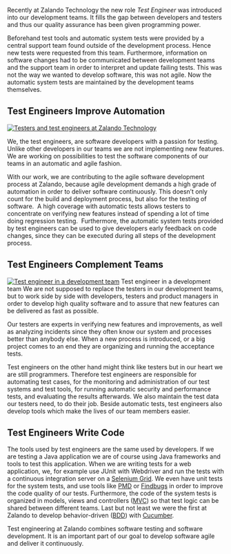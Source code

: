 <!--
.. title: Test Engineering @Zalando
.. slug: test-engineering-at-zalando
.. date: 2013-06-21 12:00:18
.. tags: Automation,BDD,Continuous integration,Cucumber,de_DE,Selenium,Test engineering,Testing,Testing
.. author: Enrico Hartung
.. image: test-engineering_teaser.jpg
-->

Recently at Zalando Technology the new role _Test Engineer_
was introduced into our development teams. It fills the gap between developers
and testers and thus our quality assurance has been given programming power.

Beforehand test tools and automatic system tests were provided by a central
support team found outside of the development process. Hence new tests were
requested from this team. Furthermore, information on software changes had to
be communicated between development teams and the support team in order to
interpret and update failing tests. This was not the way we wanted to develop
software, this was not agile. Now the automatic system tests are maintained by
the development teams themselves.

<!-- TEASER_END -->

## Test Engineers Improve Automation

[![Testers and test engineers at Zalando Technology](/files/2013/06/qa_small.jpg)](/files/2013/06/qa_small.jpg)

We, the test engineers, are software developers with a passion for testing.
Unlike other developers in our teams we are not implementing new features. We
are working on possibilities to test the software components of our teams in
an automatic and agile fashion.

With our work, we are contributing to the
agile software development process at Zalando, because agile development
demands a high grade of automation in order to deliver software continuously.
This doesn’t only count for the build and deployment process, but also for the
testing of software.  A high coverage with automatic tests allows testers to
concentrate on verifying new features instead of spending a lot of time doing
regression testing.  Furthermore, the automatic system tests provided by test
engineers can be used to give developers early feedback on code changes, since
they can be executed during all steps of the development process.

## Test Engineers Complement Teams

[![Test engineer in a development team](/files/2013/06/Test_Engineer_in_Dev_Team.jpg)](/files/2013/06/Test_Engineer_in_Dev_Team.jpg) Test engineer in a development team We are not supposed to replace the testers in our development
teams, but to work side by side with developers, testers and product managers
in order to develop high quality software and to assure that new features can
be delivered as fast as possible.

Our testers are experts in verifying new
features and improvements, as well as analyzing incidents since they often
know our system and processes better than anybody else. When a new process is
introduced, or a big project comes to an end they are organizing and running
the acceptance tests.

Test engineers on the other hand might think like
testers but in our heart we are still programmers. Therefore test engineers
are responsible for automating test cases, for the monitoring and
administration of our test systems and test tools, for running automatic
security and performance tests, and evaluating the results afterwards. We also
maintain the test data our testers need, to do their job. Beside automatic
tests, test engineers also develop tools which make the lives of our team
members easier.

## Test Engineers Write Code

The tools used by test engineers are the same used by developers. If we are
testing a Java application we are of course using Java frameworks and tools to
test this application. When we are writing tests for a web application, we,
for example use JUnit with Webdriver and run the tests with a continuous
integration server on a [Selenium Grid](http://code.google.com/p/selenium/wiki/Grid2). 
We even have unit tests
for the system tests, and use tools like [PMD](http://pmd.sourceforge.net/) or
[Findbugs](http://findbugs.sourceforge.net/) in order to improve the code
quality of our tests. Furthermore, the code of the system tests is organized
in models, views and controllers
([MVC](http://en.wikipedia.org/wiki/Model%E2%80%93view%E2%80%93controller)) so
that test logic can be shared between different teams. Last but not least we
were the first at Zalando to develop behavior-driven
([BDD](http://en.wikipedia.org/wiki/Behavior-driven_development)) with
[Cucumber](http://cukes.info).

Test engineering at Zalando combines software
testing and software development. It is an important part of our goal to
develop software agile and deliver it continuously.

